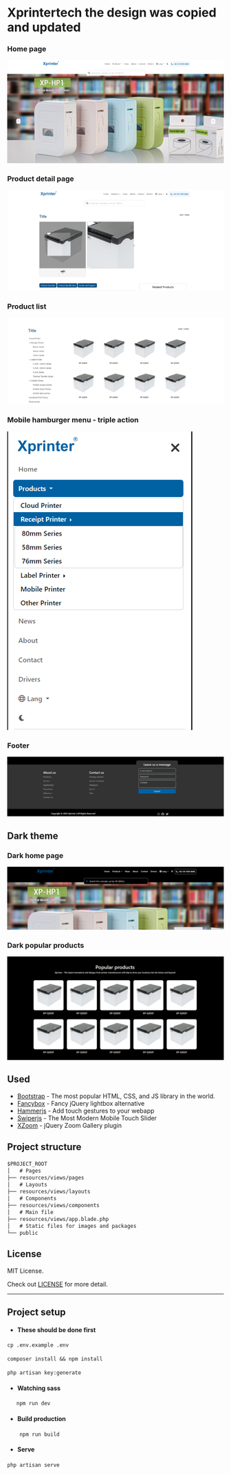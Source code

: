 # Xprintertech the design was copied and updated

### Home page
![Home page](./public/screens/home.png)

### Product detail page
![Product detail](./public/screens/detail.png)

### Product list
![Product list](./public/screens/list.png)

### Mobile hamburger menu - triple action
![Mobile hamburger](./public/screens/mobile.png)

### Footer
![Home page](./public/screens/footer.png)


## Dark theme

### Dark home page
![Home page](./public/screens/dark-home.png)

### Dark popular products
![Home page](./public/screens/dark-popular.png)



## Used

- [Bootstrap](https://getbootstrap.com/) - The most popular HTML, CSS, and JS library in the world.
- [Fancybox](http://fancybox.net/) - Fancy jQuery lightbox alternative
- [Hammerjs](https://hammerjs.github.io/) - Add touch gestures to your webapp
- [Swiperjs](https://swiperjs.com/) - The Most Modern Mobile Touch Slider
- [XZoom](https://payalord.github.io/xZoom/) - jQuery Zoom Gallery plugin

## Project structure

```
$PROJECT_ROOT
│   # Pages
├── resources/views/pages
│   # Layouts
├── resources/views/layouts
│   # Components
├── resources/views/components
│   # Main file
├── resources/views/app.blade.php
│   # Static files for images and packages
└── public
```

## License

MIT License.

Check out [LICENSE](./LICENSE) for more detail.

---
## Project setup


- #### These should be done first
```
cp .env.example .env

composer install && npm install

php artisan key:generate

```

- #### Watching sass
 ```
    npm run dev
 ```
- #### Build production
```
    npm run build
```
- #### Serve
```
php artisan serve
```
